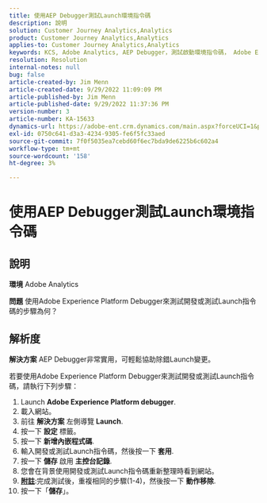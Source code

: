```yaml
---
title: 使用AEP Debugger測試Launch環境指令碼
description: 說明
solution: Customer Journey Analytics,Analytics
product: Customer Journey Analytics,Analytics
applies-to: Customer Journey Analytics,Analytics
keywords: KCS, Adobe Analytics, AEP Debugger，測試啟動環境指令碼， Adobe Experience Platform，如何
resolution: Resolution
internal-notes: null
bug: false
article-created-by: Jim Menn
article-created-date: 9/29/2022 11:09:09 PM
article-published-by: Jim Menn
article-published-date: 9/29/2022 11:37:36 PM
version-number: 3
article-number: KA-15633
dynamics-url: https://adobe-ent.crm.dynamics.com/main.aspx?forceUCI=1&pagetype=entityrecord&etn=knowledgearticle&id=82e3aeb3-4b40-ed11-9db1-0022480866ad
exl-id: 0750c641-d3a3-4234-9305-fe6f5fc33aed
source-git-commit: 7f0f5035ea7cebd60f6ec7bda9de6225b6c602a4
workflow-type: tm+mt
source-wordcount: '158'
ht-degree: 3%

---
```


# 使用AEP Debugger測試Launch環境指令碼

## 說明


<b>環境</b>
Adobe Analytics

<b>問題</b>
使用Adobe Experience Platform Debugger來測試開發或測試Launch指令碼的步驟為何？


## 解析度


<b>解決方案</b>
AEP Debugger非常實用，可輕鬆協助除錯Launch變更。

若要使用Adobe Experience Platform Debugger來測試開發或測試Launch指令碼，請執行下列步驟：

1. Launch <b>Adobe Experience Platform debugger</b>.
2. 載入網站。
3. 前往 <b>解決方案</b> 左側導覽  <b>Launch</b>.
4. 按一下 <b>設定</b> 標籤。
5. 按一下 <b>新增內嵌程式碼</b>.
6. 輸入開發或測試Launch指令碼，然後按一下 <b>套用</b>.
7. 按一下 <b>儲存</b> 啟用 <b>主控台記錄</b>.
8. 您會在背景使用開發或測試Launch指令碼重新整理時看到網站。
9. <b><u>附註</u></b>:完成測試後，重複相同的步驟(1-4)，然後按一下 <b>動作</b><b>移除</b>.
10. 按一下「<b>儲存</b>」。
